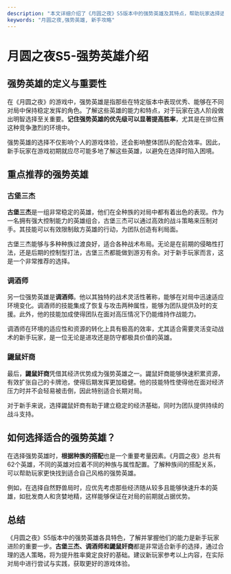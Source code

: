 ```yaml
---
description: "本文详细介绍了《月圆之夜》S5版本中的强势英雄及其特点，帮助玩家选择适合的英雄进行游戏。"
keywords: "月圆之夜,强势英雄, 新手攻略"
---
```

# 月圆之夜S5-强势英雄介绍

## 强势英雄的定义与重要性

在《月圆之夜》的游戏中，强势英雄是指那些在特定版本中表现优秀、能够在不同对局中保持稳定发挥的角色。了解这些英雄的能力和特点，对于玩家在选人阶段做出明智选择至关重要。**记住强势英雄的优先级可以显著提高胜率**，尤其是在排位赛这种竞争激烈的环境中。

强势英雄的选择不仅影响个人的游戏体验，还会影响整体团队的配合效率。因此，新手玩家在游戏初期就应尽可能多地了解这些英雄，以避免在选择时陷入困境。

## 重点推荐的强势英雄

### 古堡三杰

**古堡三杰**是一组非常稳定的英雄，他们在全种族的对局中都有着出色的表现。作为一名拥有强大控制能力的英雄组合，古堡三杰可以通过高效的战斗策略来压制对手。其技能可以有效限制敌方英雄的行动，为团队创造有利局面。

古堡三杰能够与多种种族过渡良好，适合各种战术布局。无论是在前期的侵略性打法，还是后期的控制型打法，古堡三杰都能做到游刃有余。对于新手玩家而言，这是一个非常推荐的选择。

### 调酒师

另一位强势英雄是**调酒师**。他以其独特的战术灵活性著称，能够在对局中迅速适应环境变化。调酒师的技能集成了恢复与攻击两种属性，能够为团队提供及时的支援。此外，他的技能加成使得团队在面对高压情况下仍能维持作战能力。

调酒师在环境的适应性和资源的转化上具有极高的效率，尤其适合需要灵活变动战术的新手玩家，是一位无论是进攻还是防守都极具价值的英雄。

### 鼹鼠奸商

最后，**鼹鼠奸商**凭借其经济优势成为强势英雄之一。鼹鼠奸商能够快速积累资源，有效扩张自己的卡牌池，使得后期发挥更加稳健。他的技能特性使得他在面对经济压力时并不会轻易被击倒，因此特别适合长期对局。

对于新手来说，选择鼹鼠奸商有助于建立稳定的经济基础，同时为团队提供持续的战斗支持。

## 如何选择适合的强势英雄？

在选择强势英雄时，**根据种族的搭配**也是一个重要考量因素。《月圆之夜》总共有62个英雄，不同的英雄对应着不同的种族与属性配置。了解种族间的搭配关系，可以帮助玩家更快找到适合自己风格的强势英雄。

例如，在选择自然野兽局时，应优先考虑那些经济随从较多且能够快速升本的英雄，如批发商人和贪婪地精，这样能够保证在对局的前期就占据优势。

## 总结

《月圆之夜》S5版本中的强势英雄各具特色，了解并掌握他们的能力是新手玩家进阶的重要一步。**古堡三杰、调酒师和鼹鼠奸商**都是非常适合新手的选择，通过合理的选人策略，将为提升胜率奠定良好的基础。建议新玩家参考以上内容，在实际对局中进行尝试与实践，获取更好的游戏体验。
